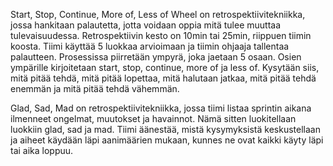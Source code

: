 Start, Stop, Continue, More of, Less of Wheel on retrospektiivitekniikka, jossa hankitaan palautetta, jotta voidaan oppia mitä tulee muuttaa tulevaisuudessa. Retrospektiivin kesto on 10min tai 25min, riippuen tiimin koosta.
Tiimi käyttää 5 luokkaa arvioimaan ja tiimin ohjaaja tallentaa palautteen.
Prosessissa piirretään ympyrä, joka jaetaan 5 osaan. Osien ympärille kirjoitetaan start, stop, continue, more of ja less of. Kysytään siis, mitä pitää tehdä, mitä pitää lopettaa, mitä halutaan jatkaa, mitä pitää tehdä enemmän ja mitä pitää tehdä vähemmän.

Glad, Sad, Mad on retrospektiivitekniikka, jossa tiimi listaa sprintin aikana ilmenneet ongelmat, muutokset ja havainnot. Nämä sitten luokitellaan luokkiin glad, sad ja mad. Tiimi äänestää, mistä kysymyksistä keskustellaan ja aiheet käydään läpi aanimäärien mukaan, kunnes ne ovat kaikki käyty läpi tai aika loppuu.
